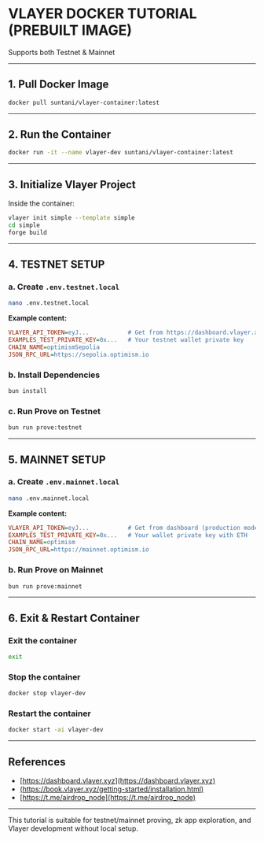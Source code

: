 
# VLAYER DOCKER TUTORIAL (PREBUILT IMAGE)

Supports both Testnet & Mainnet

---

## 1. Pull Docker Image

```bash
docker pull suntani/vlayer-container:latest
```

---

## 2. Run the Container

```bash
docker run -it --name vlayer-dev suntani/vlayer-container:latest
```

---

## 3. Initialize Vlayer Project

Inside the container:

```bash
vlayer init simple --template simple
cd simple
forge build
```

---

## 4. TESTNET SETUP

### a. Create `.env.testnet.local`

```bash
nano .env.testnet.local
```

**Example content:**
```ini
VLAYER_API_TOKEN=eyJ...           # Get from https://dashboard.vlayer.xyz (testnet mode)
EXAMPLES_TEST_PRIVATE_KEY=0x...   # Your testnet wallet private key
CHAIN_NAME=optimismSepolia
JSON_RPC_URL=https://sepolia.optimism.io
```

### b. Install Dependencies

```bash
bun install
```

### c. Run Prove on Testnet

```bash
bun run prove:testnet
```

---

## 5. MAINNET SETUP

### a. Create `.env.mainnet.local`

```bash
nano .env.mainnet.local
```

**Example content:**
```ini
VLAYER_API_TOKEN=eyJ...           # Get from dashboard (production mode)
EXAMPLES_TEST_PRIVATE_KEY=0x...   # Your wallet private key with ETH
CHAIN_NAME=optimism
JSON_RPC_URL=https://mainnet.optimism.io
```

### b. Run Prove on Mainnet

```bash
bun run prove:mainnet
```

---

## 6. Exit & Restart Container

### Exit the container

```bash
exit
```

### Stop the container

```bash
docker stop vlayer-dev
```

### Restart the container

```bash
docker start -ai vlayer-dev
```

---


## References

- [https://dashboard.vlayer.xyz](https://dashboard.vlayer.xyz)
- [(https://book.vlayer.xyz/getting-started/installation.html)](https://book.vlayer.xyz/getting-started/installation.html)
- [https://t.me/airdrop_node](https://t.me/airdrop_node)
---

This tutorial is suitable for testnet/mainnet proving, zk app exploration, and Vlayer development without local setup.

